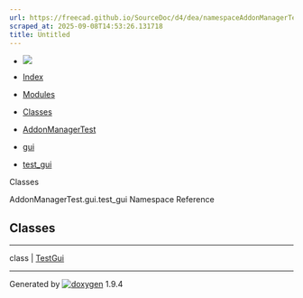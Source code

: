 ```yaml
---
url: https://freecad.github.io/SourceDoc/d4/dea/namespaceAddonManagerTest_1_1gui_1_1test__gui.html
scraped_at: 2025-09-08T14:53:26.131718
title: Untitled
---
```


  * [ ![](https://www.freecad.org/svg/logo-freecad.svg) ](https://freecadweb.org "FreeCAD")
  * [Index](../../index.html "Index")
  * [Modules](../../modules.html "Modules list")
  * [Classes](../../annotated.html "Annotated list")

  * [AddonManagerTest](../../d9/dd4/namespaceAddonManagerTest.html)
  * [gui](../../d6/d3c/namespaceAddonManagerTest_1_1gui.html)
  * [test_gui](../../d4/dea/namespaceAddonManagerTest_1_1gui_1_1test__gui.html)

Classes

AddonManagerTest.gui.test_gui Namespace Reference

##  Classes  
  
---  
class | [TestGui](../../d1/d7d/classAddonManagerTest_1_1gui_1_1test__gui_1_1TestGui.html)  
  
* * *

Generated by
[![doxygen](../../doxygen.svg)](https://www.doxygen.org/index.html) 1.9.4

